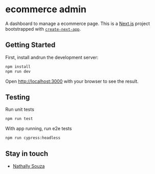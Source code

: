 # ecommerce admin

A dashboard to manage a ecommerce page. This is a [Next.js](https://nextjs.org/) project bootstrapped with [`create-next-app`](https://github.com/vercel/next.js/tree/canary/packages/create-next-app).

## Getting Started

First, install andrun the development server:

```bash
npm install
npm run dev
```

Open [http://localhost:3000](http://localhost:3000) with your browser to see the result.

## Testing

Run unit tests

```bash
npm run test
```

With app running, run e2e tests

```bash
npm run cypress:headless
```

## Stay in touch

- [Nathally Souza](https://linkedin.com/in/nathsouza)
